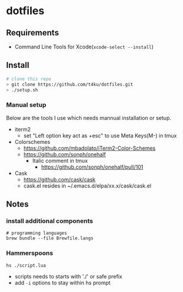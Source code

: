 dotfiles
=======

Requirements
------------

* Command Line Tools for Xcode(```xcode-select --install```)

Install
-------

```bash
# clone this repo
> git clone https://github.com/t4ku/dotfiles.git
> ./setup.sh
```

### Manual setup

Below are the tools I use which needs mannual installation or setup.

- iterm2
  - set "Left option key act as +esc" to use Meta Keys(M-) in tmux
- Colorschemes
  - https://github.com/mbadolato/iTerm2-Color-Schemes
  - https://github.com/sonph/onehalf
    - Italic comment in tmux
      - https://github.com/sonph/onehalf/pull/101
- Cask
  - https://github.com/cask/cask
  - cask.el resides in ~/.emacs.d/elpa/xx.x/cask/cask.el

Notes
---------

### install additional components

```
# programming languages
brew bundle --file Brewfile.langs
```

### Hammerspoons

```
hs ./script.lua
```

- scripts needs to starts with './' or safe prefix
- add `-i` options to stay within hs prompt
